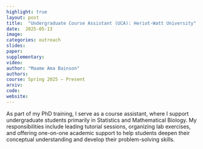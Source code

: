 ```yaml
---
highlight: true
layout: post
title:  "Undergraduate Course Assistant (UCA): Heriot-Watt University"
date:  2025-05-13
image:
categories: outreach
slides: 
paper: 
supplementary: 
video: 
author: "Maame Ama Bainson"
authors: 
course: Spring 2025 – Present
arxiv:
code: 
website:
---
```

As part of my PhD training, I serve as a course assistant, where I support undergraduate students primarily in Statistics and Mathematical Biology. My responsibilities include leading tutorial sessions, organizing lab exercises, and offering one-on-one academic support to help students deepen their conceptual understanding and develop their problem-solving skills.

